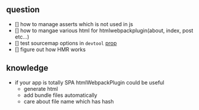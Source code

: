 
## question
- [] how to manage asserts which is not used in js
- [] how to mangae various html for htmlwebpackplugin(about, index, post etc...)
- [] test sourcemap options in `devtool` [prop](https://webpack.js.org/configuration/devtool/)
- [] figure out how HMR works

## knowledge
- if your app is totally SPA htmlWebpackPlugin could be useful
  - generate html
  - add bundle files automatically
  - care about file name which has hash

